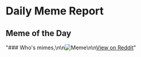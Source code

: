 # Daily Meme Report

## Meme of the Day
"### Who's mimes,\n\n![Meme](https://i.redd.it/b6nb37eh7ald1.png)\n\n[View on Reddit](https://redd.it/1f2tz24)"
